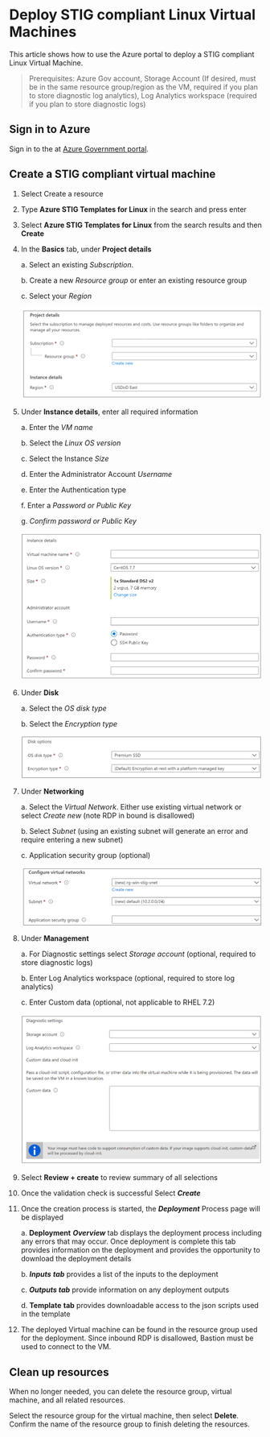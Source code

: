 # Deploy STIG compliant Linux Virtual Machines

This article shows how to use the Azure portal to deploy a STIG compliant Linux Virtual Machine.

> Prerequisites: Azure Gov account, Storage Account (If desired, must be
> in the same resource group/region as the VM, required if you plan to
> store diagnostic log analytics), Log Analytics workspace (required if
> you plan to store diagnostic logs)

## Sign in to Azure

Sign in to the at [Azure Government portal](https://portal.azure.us/).

## Create a STIG compliant virtual machine

1. Select Create a resource
1. Type **Azure STIG Templates for Linux** in the search and press enter
1. Select **Azure STIG Templates for Linux** from the search results and then **Create**
1. In the **Basics** tab, under **Project details**

    a.  Select an existing *Subscription*.

    b.  Create a new *Resource group* or enter an existing resource group

    c.  Select your *Region*

    ![Screenshot of the Project details section showing where you select the Azure subscription and the resource group for the virtual machine](./media/project-details.png)

1. Under **Instance details**, enter all required information

    a.  Enter the *VM name*

    b.  Select the *Linux OS version*

    c.  Select the Instance *Size*

    d.  Enter the Administrator Account *Username*

    e.  Enter the Authentication type

    f.  Enter a *Password or Public Key*

    g.  *Confirm password or Public Key*

    ![Screenshot of the Instance details section where you provide a name for the virtual machine and select its region, image and size](./media/linux-instance-details.png)

1. Under **Disk**

    a.  Select the *OS disk type*

    b.  Select the *Encryption type*

    ![Screenshot of the Disk options section showing where you select the disk and encryption type for the virtual machine](./media/disk-options.png)

1. Under **Networking**

    a.  Select the *Virtual Network*. Either use existing virtual
        network or select *Create new* (note RDP in bound is disallowed)

    b.  Select *Subnet* (using an existing subnet will generate an error and
        require entering a new subnet)

    c. Application security group (optional)

    ![Screenshot of the Network interface section showing where you select the network and subnet for the virtual machine](./media/network-interface.png)

1. Under **Management**

    a.  For Diagnostic settings select *Storage account* (optional, required to
        store diagnostic logs)

    b.  Enter Log Analytics workspace (optional, required to store
        log analytics)

    c. Enter Custom data (optional, not applicable to RHEL 7.2)

    ![Screenshot of the Management section showing where you select the diagnostic settings for the virtual machine](./media/linux-diagnostic-settings.png)

1. Select **Review + create** to review summary of all selections

1. Once the validation check is successful Select ***Create***

1. Once the creation process is started, the
    ***Deployment*** Process page will be displayed

    a.  **Deployment** ***Overview*** tab displays the deployment
        process including any errors that may occur. Once deployment is
        complete this tab provides information on the deployment and
        provides the opportunity to download the deployment details

    b.  ***Inputs*** ***tab*** provides a list of the inputs to the
        deployment

    c.  ***Outputs tab*** provide information on any deployment outputs

    d.  **Template** **tab** provides downloadable access to the json
        scripts used in the template

1. The deployed Virtual machine can be found in the resource group used for the deployment. Since inbound RDP is disallowed, Bastion must be used to connect to the VM.

## Clean up resources

When no longer needed, you can delete the resource group, virtual machine, and all related resources.

Select the resource group for the virtual machine, then select **Delete**. Confirm the name of the resource group to finish deleting the resources.
